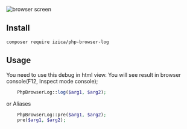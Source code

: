 ![browser screen](screenshot.png "browser screen")
## Install
```
composer require izica/php-browser-log
```

## Usage
You need to use this debug in html view.
You will see result in browser console(F12, Inspect mode console);
```php
    PhpBrowserLog::log($arg1, $arg2);
```

or Aliases
```php
    PhpBrowserLog::pre($arg1, $arg2);
    pre($arg1, $arg2);
```
